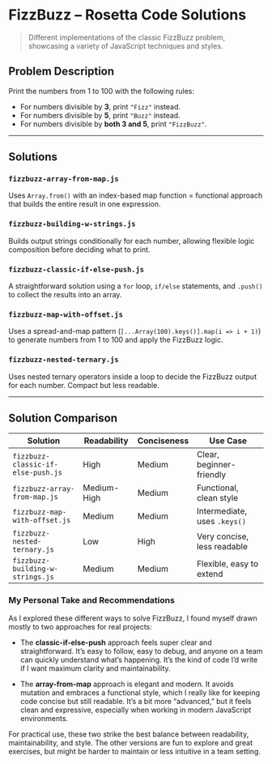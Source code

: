 # FizzBuzz – Rosetta Code Solutions

> Different implementations of the classic FizzBuzz problem, showcasing a variety of JavaScript techniques and styles.

## Problem Description

Print the numbers from 1 to 100 with the following rules:

- For numbers divisible by **3**, print `"Fizz"` instead.
- For numbers divisible by **5**, print `"Buzz"` instead.
- For numbers divisible by **both 3 and 5**, print `"FizzBuzz"`.

---

## Solutions

### `fizzbuzz-array-from-map.js`
Uses `Array.from()` with an index-based map function = functional approach that builds the entire result in one expression.

### `fizzbuzz-building-w-strings.js`
Builds output strings conditionally for each number, allowing flexible logic composition before deciding what to print.

### `fizzbuzz-classic-if-else-push.js`
A straightforward solution using a `for` loop, `if/else` statements, and `.push()` to collect the results into an array.

### `fizzbuzz-map-with-offset.js`
Uses a spread-and-map pattern (`[...Array(100).keys()].map(i => i + 1)`) to generate numbers from 1 to 100 and apply the FizzBuzz logic.

### `fizzbuzz-nested-ternary.js`
Uses nested ternary operators inside a loop to decide the FizzBuzz output for each number. Compact but less readable.

---

## Solution Comparison

| Solution                        | Readability | Conciseness | Use Case                      |
|--------------------------------|-------------|-------------|-------------------------------|
| `fizzbuzz-classic-if-else-push.js`  | High        | Medium      | Clear, beginner-friendly       |
| `fizzbuzz-array-from-map.js`          | Medium-High | Medium      | Functional, clean style        |
| `fizzbuzz-map-with-offset.js`         | Medium      | Medium      | Intermediate, uses `.keys()`   |
| `fizzbuzz-nested-ternary.js`          | Low         | High        | Very concise, less readable    |
| `fizzbuzz-building-w-strings.js`      | Medium      | Medium      | Flexible, easy to extend       |

### My Personal Take and Recommendations

As I explored these different ways to solve FizzBuzz, I found myself drawn mostly to two approaches for real projects:

- The **classic-if-else-push** approach feels super clear and straightforward. It’s easy to follow, easy to debug, and anyone on a team can quickly understand what’s happening. It’s the kind of code I’d write if I want maximum clarity and maintainability.

- The **array-from-map** approach is elegant and modern. It avoids mutation and embraces a functional style, which I really like for keeping code concise but still readable. It’s a bit more “advanced,” but it feels clean and expressive, especially when working in modern JavaScript environments.

For practical use, these two strike the best balance between readability, maintainability, and style. The other versions are fun to explore and great exercises, but might be harder to maintain or less intuitive in a team setting.
